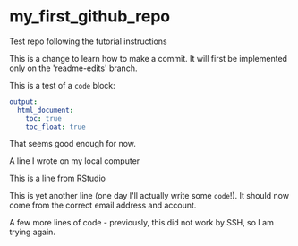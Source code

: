 <!-- To view this markdown page rendered, try opening VSCode and clicking to open the "Preview" pane -->
# my_first_github_repo
Test repo following the tutorial instructions

This is a change to learn how to make a commit.
It will first be implemented only on the 'readme-edits' branch.

This is a test of a `code` block:
```yaml
output:
  html_document:
    toc: true
    toc_float: true
```

That seems good enough for now.

A line I wrote on my local computer

This is a line from RStudio

This is yet another line (one day I'll actually write some `code`!). It should now come from the correct email address and account.

A few more lines of code - previously, this did not work by SSH, so I am trying again.
